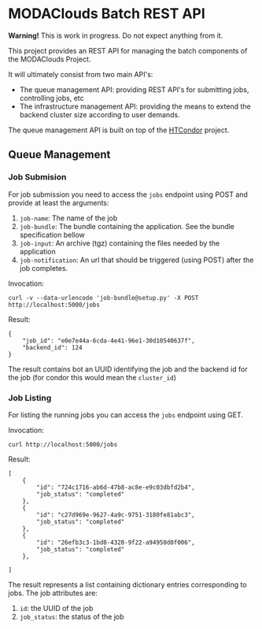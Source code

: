 # MODAClouds Batch REST API

**Warning!** This is work in progress. Do not expect anything from it.

This project provides an REST API for managing the batch components of the MODAClouds Project.

It will ultimately consist from two main API's:

 - The queue management API: providing REST API's for submitting jobs, controlling jobs, etc
 - The infrastructure management API: providing the means to extend the backend cluster size according to user demands.

 
The queue management API is built on top of the [HTCondor](http://research.cs.wisc.edu/htcondor/) project.


## Queue Management
### Job Submision

For job submission you need to access the `jobs` endpoint using POST and provide at least the arguments:

 1. `job-name`: The name of the job
 2. `job-bundle`: The bundle containing the application. See the bundle specification bellow
 3. `job-input`: An archive (tgz) containing the files needed by the application
 4. `job-notification`: An url that should be triggered (using POST) after the job completes.

 
Invocation:

```curl -v --data-urlencode 'job-bundle@setup.py' -X POST http://localhost:5000/jobs```

Result:

	{
		"job_id": "e0e7e44a-6cda-4e41-96e1-30d10540637f",
		"backend_id": 124
	}


The result contains bot an UUID identifying the job and the backend id for the job (for condor this would mean the `cluster_id`)

### Job Listing


For listing the running jobs you can access the `jobs` endpoint using GET.

Invocation:

```curl http://localhost:5000/jobs```

Result:

    [
        {
            "id": "724c1716-ab6d-47b8-ac8e-e9c03dbfd2b4",
            "job_status": "completed"
        },
        {
            "id": "c27d969e-9627-4a9c-9751-3180fe81abc3",
            "job_status": "completed"
        },
        {
            "id": "26efb3c3-1bd8-4328-9f22-a94950d0f006",
            "job_status": "completed"
        },
    
    ]
    
The result represents a list containing dictionary entries corresponding to jobs. The job attributes are:

 1. `id`: the UUID of the job
 2. `job_status`: the status of the job